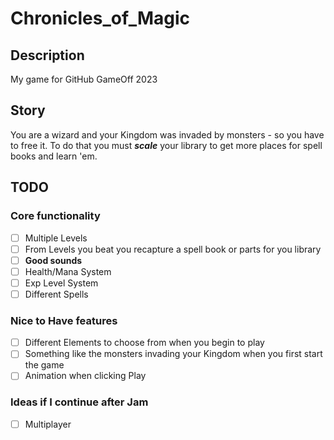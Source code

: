 # Chronicles_of_Magic

## Description

My game for GitHub GameOff 2023

## Story

You are a wizard and your Kingdom was invaded by monsters - so you have to free it. To do that you must *__scale__* your library to get more places for spell books and learn 'em.

## TODO

### Core functionality

- [ ] Multiple Levels
- [ ] From Levels you beat you recapture a spell book or parts for you library
- [ ] __Good sounds__
- [ ] Health/Mana System
- [ ] Exp Level System
- [ ] Different Spells

### Nice to Have features

- [ ] Different Elements to choose from when you begin to play
- [ ] Something like the monsters invading your Kingdom when you first start the game
- [ ] Animation when clicking Play

### Ideas if I continue after Jam

- [ ] Multiplayer
